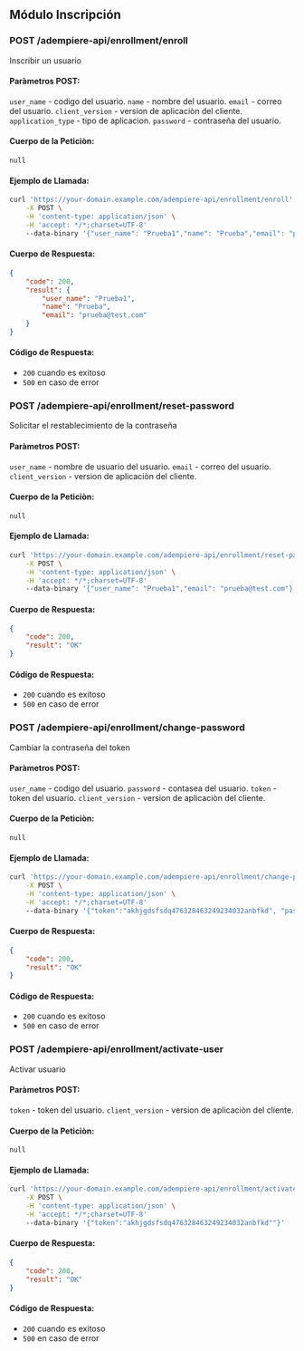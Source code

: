 ## Módulo Inscripción

### POST /adempiere-api/enrollment/enroll
Inscribir un usuario

#### Paràmetros POST:

`user_name` - codigo del usuario.
`name` - nombre del usuario.
`email` - correo del usuario.
`client_version` - version de aplicaciòn del cliente.
`application_type` - tipo de aplicacion.
`password` - contraseña del usuario.

#### Cuerpo de la Peticiòn:

```
null
```

#### Ejemplo de Llamada:

```bash
curl 'https://your-domain.example.com/adempiere-api/enrollment/enroll' \
    -X POST \
    -H 'content-type: application/json' \
    -H 'accept: */*;charset=UTF-8'
    --data-binary '{"user_name": "Prueba1","name": "Prueba","email": "prueba@test.com"}'
```
#### Cuerpo de Respuesta:

```json
{
    "code": 200,
    "result": {
        "user_name": "Prueba1",
        "name": "Prueba",
        "email": "prueba@test.com"
    }
}
```
#### Código de Respuesta:

- `200` cuando es exitoso
- `500` en caso de error
### POST /adempiere-api/enrollment/reset-password
Solicitar el restablecimiento de la contraseña

#### Paràmetros POST:

`user_name` - nombre de usuario del usuario.
`email` - correo del usuario.
`client_version` - version de aplicaciòn del cliente.

#### Cuerpo de la Peticiòn:

```
null
```

#### Ejemplo de Llamada:

```bash
curl 'https://your-domain.example.com/adempiere-api/enrollment/reset-password' \
    -X POST \
    -H 'content-type: application/json' \
    -H 'accept: */*;charset=UTF-8'
    --data-binary '{"user_name": "Prueba1","email": "prueba@test.com"}'
```
#### Cuerpo de Respuesta:

```json
{
    "code": 200,
    "result": "OK"
}
```
#### Código de Respuesta:

- `200` cuando es exitoso
- `500` en caso de error
### POST /adempiere-api/enrollment/change-password
Cambiar la contraseña del token

#### Paràmetros POST:

`user_name` - codigo del usuario.
`password` - contasea del usuario.
`token` - token del usuario.
`client_version` - version de aplicaciòn del cliente.

#### Cuerpo de la Peticiòn:

```
null
```

#### Ejemplo de Llamada:

```bash
curl 'https://your-domain.example.com/adempiere-api/enrollment/change-password' \
    -X POST \
    -H 'content-type: application/json' \
    -H 'accept: */*;charset=UTF-8'
    --data-binary '{"token":"akhjgdsfsdq476328463249234032anbfkd", "password":"TopSecretPassword"}'
```
#### Cuerpo de Respuesta:

```json
{
    "code": 200,
    "result": "OK"
}
```
#### Código de Respuesta:

- `200` cuando es exitoso
- `500` en caso de error

### POST /adempiere-api/enrollment/activate-user
Activar usuario

#### Paràmetros POST:

`token` - token del usuario.
`client_version` - version de aplicaciòn del cliente.

#### Cuerpo de la Peticiòn:

```
null
```

#### Ejemplo de Llamada:

```bash
curl 'https://your-domain.example.com/adempiere-api/enrollment/activate-user' \
    -X POST \
    -H 'content-type: application/json' \
    -H 'accept: */*;charset=UTF-8'
    --data-binary '{"token":"akhjgdsfsdq476328463249234032anbfkd""}'
```
#### Cuerpo de Respuesta:

```json
{
    "code": 200,
    "result": "OK"
}
```
#### Código de Respuesta:

- `200` cuando es exitoso
- `500` en caso de error